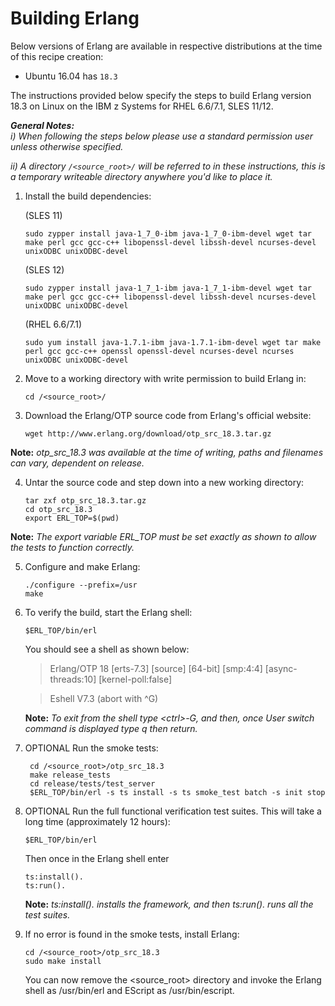 <!---PACKAGE:Erlang--->
<!---DISTRO:RHEL 6.6:18.3--->
<!---DISTRO:RHEL 7.1:18.3--->
<!---DISTRO:SLES 11:18.3--->
<!---DISTRO:SLES 12:18.3--->
<!---DISTRO:Ubuntu 16.x:Distro--->

# Building Erlang

Below versions of Erlang are available in respective distributions at the time of this recipe creation:

*    Ubuntu 16.04 has `18.3`

The instructions provided below specify the steps to build Erlang version 18.3 on Linux on the IBM z Systems for RHEL 6.6/7.1, SLES 11/12.


_**General Notes:**_ 	 
_i) When following the steps below please use a standard permission user unless otherwise specified._

_ii) A directory `/<source_root>/` will be referred to in these instructions, this is a temporary writeable directory anywhere you'd like to place it._ 

 1. Install the build dependencies:

      (SLES 11)
     ```
    sudo zypper install java-1_7_0-ibm java-1_7_0-ibm-devel wget tar make perl gcc gcc-c++ libopenssl-devel libssh-devel ncurses-devel unixODBC unixODBC-devel
     ```

      (SLES 12)
     ```
     sudo zypper install java-1_7_1-ibm java-1_7_1-ibm-devel wget tar make perl gcc gcc-c++ libopenssl-devel libssh-devel ncurses-devel unixODBC unixODBC-devel
    ```

       (RHEL 6.6/7.1)
      ```
     sudo yum install java-1.7.1-ibm java-1.7.1-ibm-devel wget tar make perl gcc gcc-c++ openssl openssl-devel ncurses-devel ncurses unixODBC unixODBC-devel
      ```
 2. Move to a working directory with write permission to build Erlang in:
 
      ```
      cd /<source_root>/
      ```
 3. Download the Erlang/OTP source code from Erlang's official website:
     ```
     wget http://www.erlang.org/download/otp_src_18.3.tar.gz
     ```

 **Note:** *otp_src_18.3 was available at the time of writing, paths and filenames can vary, dependent on release.*

 4. Untar the source code and step down into a new working directory:
     ```
     tar zxf otp_src_18.3.tar.gz
     cd otp_src_18.3
     export ERL_TOP=$(pwd)
     ```
 **Note:** *The export variable ERL_TOP must be set exactly as shown to allow the tests to function correctly.*

 5. Configure and make Erlang:
     ```
     ./configure --prefix=/usr
     make
     ```
 6. To verify the build, start the Erlang shell:
     ```
     $ERL_TOP/bin/erl
     ```
	You should see a shell as shown below:

 	 > Erlang/OTP 18 [erts-7.3] [source] [64-bit] [smp:4:4] [async-threads:10] [kernel-poll:false]

 	 >Eshell V7.3  (abort with ^G)
 	
  	**Note:** *To exit from the shell type \<ctrl\>-G, and then, once User switch command is displayed type q then return.*

 7. OPTIONAL Run the smoke tests:
    ```
     cd /<source_root>/otp_src_18.3 
     make release_tests
     cd release/tests/test_server
     $ERL_TOP/bin/erl -s ts install -s ts smoke_test batch -s init stop
     ```
    
 8. OPTIONAL Run the full functional verification test suites. This will take a long time (approximately 12 hours):
 
    ```
    $ERL_TOP/bin/erl
    ```
    
    Then once in the Erlang shell enter
    
    ```
    ts:install(). 
    ts:run().
    ```
    
 	 **Note:** *ts:install(). installs the framework, and then ts:run(). runs all the test suites.*

 9. If no error is found in the smoke tests, install Erlang:
     ```
     cd /<source_root>/otp_src_18.3 
     sudo make install
     ```
     
   	You can now remove the <source_root> directory and invoke the Erlang shell as /usr/bin/erl and EScript as /usr/bin/escript.
